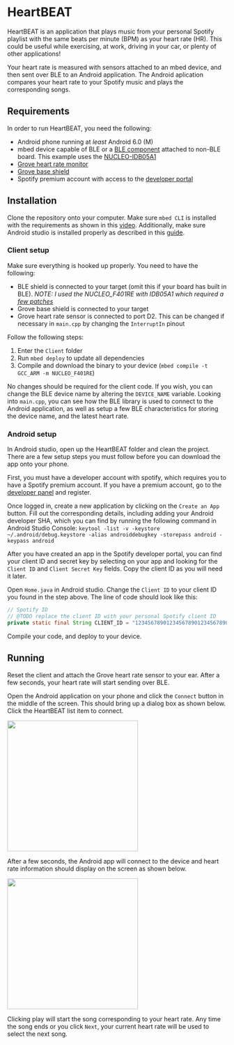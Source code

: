 # HeartBEAT

HeartBEAT is an application that plays music from your personal Spotify playlist with the same beats per minute (BPM) as your heart rate (HR).
This could be useful while exercising, at work, driving in your car, or plenty of other applications!

Your heart rate is measured with sensors attached to an mbed device, and then sent over BLE to an Android application. 
The Android aplication compares your heart rate to your Spotify music and plays the corresponding songs.

## Requirements

In order to run HeartBEAT, you need the following:
* Android phone running at *least* Android 6.0 (M)
* mbed device capable of BLE or a [BLE component](https://developer.mbed.org/components/cat/bluetooth/) attached to non-BLE board. This example uses the [NUCLEO-IDB05A1](https://developer.mbed.org/components/X-NUCLEO-IDB05A1-Bluetooth-Low-Energy/)
* [Grove heart rate monitor](https://www.seeedstudio.com/Grove-Ear-clip-Heart-Rate-Sensor-p-1116.html)
* [Grove base shield](https://developer.mbed.org/components/Seeed-Grove-Shield-V2/)
* Spotify premium account with access to the [developer portal](https://developer.spotify.com/)

## Installation

Clone the repository onto your computer. Make sure `mbed CLI` is installed with the requirements as shown in this [video](https://www.youtube.com/watch?v=PI1Kq9RSN_Y&t=2s).
Additionally, make sure Android studio is installed properly as described in this [guide](https://developer.android.com/studio/index.html).

### Client setup

Make sure everything is hooked up properly. You need to have the following:
* BLE shield is connected to your target (omit this if your board has built in BLE). *NOTE: I used the NUCLEO_F401RE with IDB05A1 which required a [few patches](https://developer.mbed.org/teams/ST/code/X_NUCLEO_IDB0XA1/)*
* Grove base shield is connected to your target
* Grove heart rate sensor is connected to port D2. This can be changed if necessary in `main.cpp` by changing the `InterruptIn` pinout

Follow the following steps:
1. Enter the `Client` folder
2. Run `mbed deploy` to update all dependencies
3. Compile and download the binary to your device (`mbed compile -t GCC_ARM -m NUCLEO_F401RE`)

No changes should be required for the client code. If you wish, you can change the BLE device name by altering the `DEVICE_NAME` variable. 
Looking into `main.cpp`, you can see how the BLE library is used to connect to the Android application, as well as setup a few BLE characteristics for storing the device name, and the latest heart rate.

### Android setup

In Android studio, open up the HeartBEAT folder and clean the project. There are a few setup steps you must follow before you can download the app onto your phone.

First, you must have a developer account with spotify, which requires you to have a Spotify premium account. If you have a premium account, go to the [developer panel](https://developer.spotify.com/my-applications/#!/) and register. 

Once logged in, create a new application by clicking on the `Create an App` button. Fill out the corresponding details, including adding your Android developer SHA, which you can find by running the following command in Android Studio Console: 
`keytool -list -v -keystore ~/.android/debug.keystore -alias androiddebugkey -storepass android -keypass android`

After you have created an app in the Spotify developer portal, you can find your client ID and secret key by selecting on your app and looking for the `Client ID` and `Client Secret Key` fields. Copy the client ID as you will need it later.

Open `Home.java` in Android studio. Change the `Client ID` to your client ID you found in the step above. The line of code should look like this:
```java
// Spotify ID
// @TODO replace the client ID with your personal Spotify client ID
private static final String CLIENT_ID = "123456789012345678901234567890";
```

Compile your code, and deploy to your device.

## Running

Reset the client and attach the Grove heart rate sensor to your ear. After a few seconds, your heart rate will start sending over BLE.

Open the Android application on your phone and click the `Connect` button in the middle of the screen. This should bring up a dialog box as shown below. Click the HeartBEAT list item to connect.

<img src="https://github.com/mray19027/HeartBEAT/blob/master/imgs/connect.png" width="300">

After a few seconds, the Android app will connect to the device and heart rate information should display on the screen as shown below.

<img src="https://github.com/mray19027/HeartBEAT/blob/master/imgs/home.png" width="300">

Clicking play will start the song corresponding to your heart rate. Any time the song ends or you click `Next`, your current heart rate will be used to select the next song.
